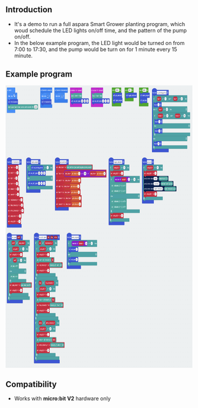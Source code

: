 ## Introduction
* It's a demo to run a full aspara Smart Grower planting program, which woud schedule the LED lights on/off time, and the pattern of the pump on/off.
* In the below example program, the LED light would be turned on from 7:00 to 17:30, and the pump would be turn on for 1 minute every 15 minute.

## Example program
<img src="../../pngs/planting_prog_blocks.png" width=1030 height=762>

## Compatibility

* Works with <B>micro:bit V2</B> hardware only
